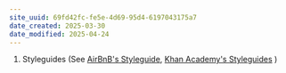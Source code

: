 ```yaml
---
site_uuid: 69fd42fc-fe5e-4d69-95d4-6197043175a7
date_created: 2025-03-30
date_modified: 2025-04-24
---
```



1. Styleguides (See [AirBnB's Styleguide](https://github.com/airbnb/javascript), [Khan Academy's Styleguides](https://github.com/Khan/style-guides/tree/master/style) )